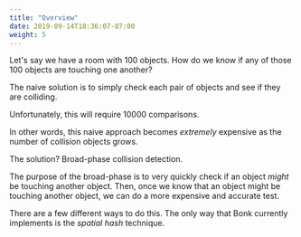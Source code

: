 ```yaml
---
title: "Overview"
date: 2019-09-14T18:36:07-07:00
weight: 5
---
```


Let's say we have a room with 100 objects. How do we know if any of those 100 objects are touching one another?

The naive solution is to simply check each pair of objects and see if they are colliding.

Unfortunately, this will require 10000 comparisons.

In other words, this naive approach becomes *extremely* expensive as the number of collision objects grows.

The solution? Broad-phase collision detection.

The purpose of the broad-phase is to very quickly check if an object *might* be touching another object. Then, once we know that an object might be touching another object, we can do a more expensive and accurate test.

There are a few different ways to do this. The only way that Bonk currently implements is the *spatial hash* technique.